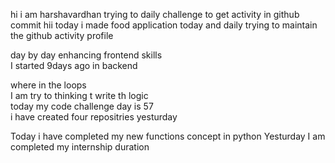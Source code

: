    hi i am harshavardhan  trying to daily challenge to get activity in github commit
 hii today i made food application 
today and daily trying to maintain the github activity profile     
          
   day by day enhancing frontend skills     
    I started 9days ago in backend  
          
   where in the loops    
   I am try to thinking t write th logic   
    today my code challenge day is 57      
      i have   created four repositries yesturday
     
 Today i have completed my new functions concept in python 
 Yesturday I am completed my internship duration
